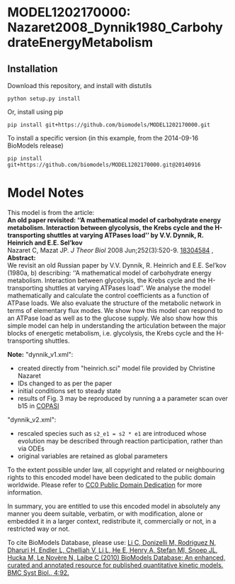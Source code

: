 # MODEL1202170000: Nazaret2008_Dynnik1980_CarbohydrateEnergyMetabolism

## Installation

Download this repository, and install with distutils

`python setup.py install`

Or, install using pip

`pip install git+https://github.com/biomodels/MODEL1202170000.git`

To install a specific version (in this example, from the 2014-09-16 BioModels release)

`pip install git+https://github.com/biomodels/MODEL1202170000.git@20140916`


# Model Notes


This model is from the article:  
**An old paper revisited: ‘‘A mathematical model of carbohydrate energy metabolism. Interaction between glycolysis, the Krebs cycle and the H-transporting shuttles at varying ATPases load’’ by V.V. Dynnik, R. Heinrich and E.E. Sel’kov**   
Nazaret C, Mazat JP. _J Theor Biol_ 2008 Jun;252(3):520-9.
[18304584](http://www.ncbi.nlm.nih.gov/pubmed/18304584) ,  
**Abstract:**   
We revisit an old Russian paper by V.V. Dynnik, R. Heinrich and E.E. Sel’kov
(1980a, b) describing: ‘‘A mathematical model of carbohydrate energy
metabolism. Interaction between glycolysis, the Krebs cycle and the
H-transporting shuttles at varying ATPases load’’. We analyse the model
mathematically and calculate the control coefficients as a function of ATPase
loads. We also evaluate the structure of the metabolic network in terms of
elementary flux modes. We show how this model can respond to an ATPase load as
well as to the glucose supply. We also show how this simple model can help in
understanding the articulation between the major blocks of energetic
metabolism, i.e. glycolysis, the Krebs cycle and the H-transporting shuttles.

**Note:** "dynnik_v1.xml": 

  * created directly from "heinrich.sci" model file provided by Christine Nazaret
  * IDs changed to as per the paper
  * initial conditions set to steady state
  * results of Fig. 3 may be reproduced by running a a parameter scan over b15 in [COPASI](http://www.copasi.org/)

"dynnik_v2.xml":

  * rescaled species such as `s2_e1 = s2 * e1` are introduced whose evolution may be described through reaction participation, rather than via ODEs 
  * original variables are retained as global parameters

To the extent possible under law, all copyright and related or neighbouring
rights to this encoded model have been dedicated to the public domain
worldwide. Please refer to [CC0 Public Domain
Dedication](http://creativecommons.org/publicdomain/zero/1.0/) for more
information.

In summary, you are entitled to use this encoded model in absolutely any
manner you deem suitable, verbatim, or with modification, alone or embedded it
in a larger context, redistribute it, commercially or not, in a restricted way
or not.

To cite BioModels Database, please use: [Li C, Donizelli M, Rodriguez N,
Dharuri H, Endler L, Chelliah V, Li L, He E, Henry A, Stefan MI, Snoep JL,
Hucka M, Le Novère N, Laibe C (2010) BioModels Database: An enhanced, curated
and annotated resource for published quantitative kinetic models. BMC Syst
Biol., 4:92.](http://www.ncbi.nlm.nih.gov/pubmed/20587024)


